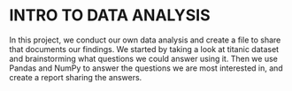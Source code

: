 # INTRO TO DATA ANALYSIS

In this project, we conduct our own data analysis and create a file to share that documents our findings. We started by taking a look at titanic dataset and brainstorming what questions we could answer using it. Then we use Pandas and NumPy to answer the questions we are most interested in, and create a report sharing the answers. 

